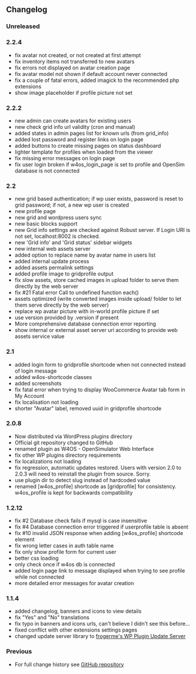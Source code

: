 ## Changelog

### Unreleased

### 2.2.4
* fix avatar not created, or not created at first attempt
* fix inventory items not transferred to new avatars
* fix errors not displayed on avatar creation page
* fix avatar model not shown if default account never connected
* fix a couple of fatal errors, added imagick to the recommended php extensions
* show image placeholder if profile picture not set

### 2.2.2
* new admin can create avatars for existing users
* new check grid info url validity (cron and manual)
* added states in admin pages list for known urls (from grid_info)
* added lost password and register links on login page
* added buttons to create missing pages on status dashboard
* lighter template for profiles when loaded from the viewer
* fix missing error messages on login page
* fix user login broken if w4os_login_page is set to profile and OpenSim database is not connected

### 2.2
* new grid based authentication; if wp user exists, password is reset to grid password; if not, a new wp user is created
* new profile page
* new grid and wordpress users sync
* new basic blocks support
* new Grid info settings are checked against Robust server. If Login URI is not set, localhost:8002 is checked.
* new 'Grid info' and 'Grid status' sidebar widgets
* new internal web assets server
* added option to replace name by avatar name in users list
* added internal update process
* added assets permalink settings
* added profile image to gridprofile output
* fix slow assets, store cached images in upload folder to serve them directly by the web server
* fix #21 Fatal error Call to undefined function each()
* assets optimized (write converted images inside upload/ folder to let them serve directly by the web server)
* replace wp avatar picture with in-world profile picture if set
* use version provided by .version if present
* More comprehensive database connection error reporting
* show internal or external asset server uri according to provide web assets service value

### 2.1
* added login form to gridprofile shortcode when not connected instead of login message
* added w4os-shortcode classes
* added screenshots
* fix fatal error when trying to display  WooCommerce Avatar tab form in My Account
* fix localisation not loading
* shorter "Avatar" label, removed uuid in gridprofile shortcode

### 2.0.8
* Now distributed via WordPress plugins directory
* Official git repository changed to GitHub
* renamed plugin as W4OS - OpenSimulator Web Interface
* fix other WP plugins directory requirements
* fix localizations not loading
* fix regression, automatic updates restored. Users with version 2.0 to 2.0.3 will need to reinstall the plugin from source. Sorry.
* use plugin dir to detect slug instead of hardcoded value
* renamed [w4os_profile] shortcode as [gridprofile] for consistency. w4os_profile is kept for backwards compatibility

### 1.2.12
* fix #2 Database check fails if mysql is case insensitive
* fix #4  Database connection error triggered if userprofile table is absent
* fix #10 invalid JSON response when adding [w4os_profile] shortcode element
* fix wrong letter cases in auth table name
* fix only show profile form for current user
* better css loading
* only check once if w4os db is connected
* added login page link to message displayed when trying to see profile while not connected
* more detailed error messages for avatar creation

### 1.1.4
* added changelog, banners and icons to view details
* fix "Yes" and "No" translations
* fix typo in banners and icons urls, can't believe I didn't see this before...
* fixed conflict with other extensions settings pages
* changed update server library to [frogerme's WP Plugin Update Server](https://github.com/froger-me/wp-plugin-update-server)

### Previous
* For full change history see [GitHub repository](https://github.com/GuduleLapointe/w4os/commits/master)
